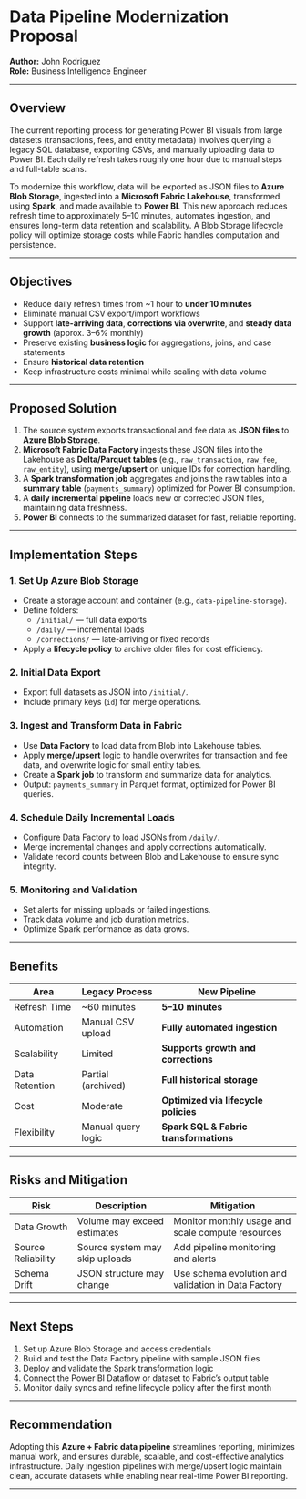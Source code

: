 # Data Pipeline Modernization Proposal

**Author:** John Rodriguez  
**Role:** Business Intelligence Engineer  

---

## Overview

The current reporting process for generating Power BI visuals from large datasets (transactions, fees, and entity metadata) involves querying a legacy SQL database, exporting CSVs, and manually uploading data to Power BI. Each daily refresh takes roughly one hour due to manual steps and full-table scans.

To modernize this workflow, data will be exported as JSON files to **Azure Blob Storage**, ingested into a **Microsoft Fabric Lakehouse**, transformed using **Spark**, and made available to **Power BI**. This new approach reduces refresh time to approximately 5–10 minutes, automates ingestion, and ensures long-term data retention and scalability. A Blob Storage lifecycle policy will optimize storage costs while Fabric handles computation and persistence.

---

## Objectives

- Reduce daily refresh times from ~1 hour to **under 10 minutes**
- Eliminate manual CSV export/import workflows
- Support **late-arriving data**, **corrections via overwrite**, and **steady data growth** (approx. 3–6% monthly)
- Preserve existing **business logic** for aggregations, joins, and case statements
- Ensure **historical data retention**
- Keep infrastructure costs minimal while scaling with data volume

---

## Proposed Solution

1. The source system exports transactional and fee data as **JSON files** to **Azure Blob Storage**.
2. **Microsoft Fabric Data Factory** ingests these JSON files into the Lakehouse as **Delta/Parquet tables** (e.g., `raw_transaction`, `raw_fee`, `raw_entity`), using **merge/upsert** on unique IDs for correction handling.
3. A **Spark transformation job** aggregates and joins the raw tables into a **summary table** (`payments_summary`) optimized for Power BI consumption.
4. A **daily incremental pipeline** loads new or corrected JSON files, maintaining data freshness.
5. **Power BI** connects to the summarized dataset for fast, reliable reporting.

---

## Implementation Steps

### 1. Set Up Azure Blob Storage
- Create a storage account and container (e.g., `data-pipeline-storage`).
- Define folders:
  - `/initial/` — full data exports
  - `/daily/` — incremental loads
  - `/corrections/` — late-arriving or fixed records
- Apply a **lifecycle policy** to archive older files for cost efficiency.

### 2. Initial Data Export
- Export full datasets as JSON into `/initial/`.
- Include primary keys (`id`) for merge operations.

### 3. Ingest and Transform Data in Fabric
- Use **Data Factory** to load data from Blob into Lakehouse tables.
- Apply **merge/upsert** logic to handle overwrites for transaction and fee data, and overwrite logic for small entity tables.
- Create a **Spark job** to transform and summarize data for analytics.
- Output: `payments_summary` in Parquet format, optimized for Power BI queries.

### 4. Schedule Daily Incremental Loads
- Configure Data Factory to load JSONs from `/daily/`.
- Merge incremental changes and apply corrections automatically.
- Validate record counts between Blob and Lakehouse to ensure sync integrity.

### 5. Monitoring and Validation
- Set alerts for missing uploads or failed ingestions.
- Track data volume and job duration metrics.
- Optimize Spark performance as data grows.

---

## Benefits

| Area | Legacy Process | New Pipeline |
|------|----------------|--------------|
| Refresh Time | ~60 minutes | **5–10 minutes** |
| Automation | Manual CSV upload | **Fully automated ingestion** |
| Scalability | Limited | **Supports growth and corrections** |
| Data Retention | Partial (archived) | **Full historical storage** |
| Cost | Moderate | **Optimized via lifecycle policies** |
| Flexibility | Manual query logic | **Spark SQL & Fabric transformations** |

---

## Risks and Mitigation

| Risk | Description | Mitigation |
|------|--------------|-------------|
| Data Growth | Volume may exceed estimates | Monitor monthly usage and scale compute resources |
| Source Reliability | Source system may skip uploads | Add pipeline monitoring and alerts |
| Schema Drift | JSON structure may change | Use schema evolution and validation in Data Factory |

---

## Next Steps

1. Set up Azure Blob Storage and access credentials  
2. Build and test the Data Factory pipeline with sample JSON files  
3. Deploy and validate the Spark transformation logic  
4. Connect the Power BI Dataflow or dataset to Fabric’s output table  
5. Monitor daily syncs and refine lifecycle policy after the first month

---

## Recommendation

Adopting this **Azure + Fabric data pipeline** streamlines reporting, minimizes manual work, and ensures durable, scalable, and cost-effective analytics infrastructure. Daily ingestion pipelines with merge/upsert logic maintain clean, accurate datasets while enabling near real-time Power BI reporting.

---

